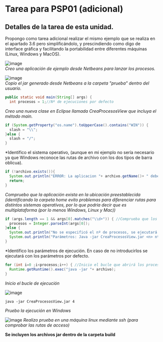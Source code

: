 # Tarea para PSP01 (adicional)
## Detalles de la tarea de esta unidad.

Propongo como tarea adicional realizar el mismo ejemplo que se realiza en el apartado 3.6 pero simplificándolo, y prescindiendo como digo de interface gráfica y facilitando la portabilidad entre diferentes máquinas (Linux, Windows y MacOS).


![image](https://user-images.githubusercontent.com/44543081/47952969-1b7bca80-df77-11e8-9aa8-8f3a79c8b607.png)  
*Creo una aplicación de ejemplo desde Netbeans para lanzar los procesos.*


![image](https://user-images.githubusercontent.com/44543081/47953003-95ac4f00-df77-11e8-9ad9-233868f5cb53.png)  
*Copio el jar generado desde Netbeans a la carpeta "prueba" dentro del usuario.*


```Java
public static void main(String[] args) {
  int procesos = 1;//Nº de ejecuciones por defecto
```
*Creo una nueva clase en Eclipse llamada CreaProcesosView que incluya el método main.*

```Java
if (System.getProperty("os.name").toUpperCase().contains("WIN")) {
  slash = "\\";
}else {
  slash = "/";
}
```
*Identifico el sistema operativo, (aunque en mi ejemplo no sería necesario ya que Windows reconoce las rutas de archivo con los dos tipos de barra oblicua).

```Java
if (!archivo.exists()){
  System.out.println("ERROR: La aplicacion "+ archivo.getName()+ " debe estar ubicada en: " +archivo.getParent());
  return;
}
```
*Compruebo que la aplicación exista en la ubicación preestablecida (identificando la carpeta home evito problemas para diferenciar rutas para distintos sistemas operativos, por lo que podria decir que es multiplataforma (por lo menos Windows, Linux y Mac))*


```Java
if (args.length == 1 && args[0].matches("\\d+")) { //Comprueba que los parámetros introducidos sean correctos
  procesos = Integer.parseInt(args[0]);
}else {
  System.out.println("No se especificó el nº de procesos, se ejecutará el valor por defecto: " + procesos);
  System.out.println("Parámetros: Java -jar CreaProcesosView.jar <n> nº de procesos simultaneos");
}
```
*Identifico los parámetros de ejecución. En caso de no introducirlos se ejecutará con los parámetros por defecto.

```Java
for (int i=0 ;i<procesos;i++) { //Inicio el bucle que abrirá los procesos
  Runtime.getRuntime().exec("java -jar "+ archivo);
}
```
*Inicio el bucle de ejecución*


![image](https://user-images.githubusercontent.com/44543081/47953167-efae1400-df79-11e8-9182-2c0f2bbd33eb.png)  
```
java -jar CreaProcesosView.jar 4
```
*Pruebo la ejecución en Windows*


![image](https://user-images.githubusercontent.com/44543081/47953371-0b66e980-df7d-11e8-8deb-30b3a8883aad.png)
*Realizo prueba en una máquina linux mediante ssh (para comprobar las rutas de acceso)*

**Se incluyen los archivos jar dentro de la carpeta build**

